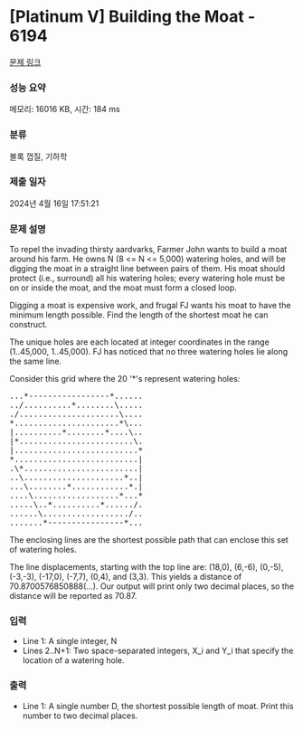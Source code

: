 # [Platinum V] Building the Moat - 6194 

[문제 링크](https://www.acmicpc.net/problem/6194) 

### 성능 요약

메모리: 16016 KB, 시간: 184 ms

### 분류

볼록 껍질, 기하학

### 제출 일자

2024년 4월 16일 17:51:21

### 문제 설명

<p>To repel the invading thirsty aardvarks, Farmer John wants to build a moat around his farm.  He owns N (8 <= N <= 5,000) watering holes, and will be digging the moat in a straight line between pairs of them.  His moat should protect (i.e., surround) all his watering holes; every watering hole must be on or inside the moat, and the moat must form a closed loop.</p>

<p>Digging a moat is expensive work, and frugal FJ wants his moat to have the minimum length possible.  Find the length of the shortest moat he can construct.</p>

<p>The unique holes are each located at integer coordinates in the range (1..45,000, 1..45,000). FJ has noticed that no three watering holes lie along the same line.</p>

<p>Consider this grid where the 20 '*'s represent watering holes:</p>

<pre>...*-----------------*......
../..........*........\.....
./.....................\....
*......................*\...
|..........*........*....\..
|*........................\.
|..........................*
*..........................|
.\*........................|
..\.....................*..|
...\........*............*.|
....\..................*...*
.....\..*..........*....../.
......\................../..
.......*----------------*...</pre>

<p>The enclosing lines are the shortest possible path that can enclose this set of watering holes.</p>

<p>The line displacements, starting with the top line are: (18,0), (6,-6), (0,-5), (-3,-3), (-17,0), (-7,7), (0,4), and (3,3).  This yields a distance of 70.8700576850888(...). Our output will print only two decimal places, so the distance will be reported as 70.87.</p>

### 입력 

 <ul>
	<li>Line 1: A single integer, N</li>
	<li>Lines 2..N+1: Two space-separated integers, X_i and Y_i that specify the location of a watering hole.</li>
</ul>

<p> </p>

### 출력 

 <ul>
	<li>Line 1: A single number D, the shortest possible length of moat. Print this number to two decimal places.</li>
</ul>

